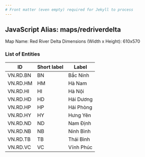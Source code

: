 ```yaml
---
# Front matter (even empty) required for Jekyll to process
---
```


## JavaScript Alias: maps/redriverdelta

Map Name: Red River Delta
Dimensions (Width x Height): 610x570





### List of Entities

ID | Short label | Label
---|---|---|
VN.RD.BN|BN|Bắc Ninh
VN.RD.HM|HM|Hà Nam
VN.RD.HI|HI|Hà Nội
VN.RD.HD|HD|Hải Dương
VN.RD.HP|HP|Hải Phòng
VN.RD.HY|HY|Hưng Yên
VN.RD.ND|ND|Nam Định
VN.RD.NB|NB|Ninh Bình
VN.RD.TB|TB|Thái Bình
VN.RD.VC|VC|Vĩnh Phúc